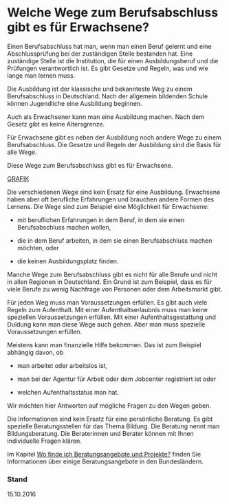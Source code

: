 # Welche Wege zum Berufsabschluss gibt es für Erwachsene?

Einen Berufsabschluss hat man, wenn man einen Beruf gelernt und eine Abschlussprüfung bei der zuständigen Stelle bestanden hat. Eine zuständige Stelle ist die Institution, die für einen Ausbildungsberuf und die Prüfungen verantwortlich ist. Es gibt Gesetze und Regeln, was und wie lange man lernen muss.

Die Ausbildung ist der klassische und bekannteste Weg zu einem Berufsabschluss in Deutschland. Nach der allgemein bildenden Schule können Jugendliche eine Ausbildung beginnen.

Auch als Erwachsener kann man eine Ausbildung machen. Nach dem Gesetz gibt es keine Altersgrenze.

Für Erwachsene gibt es neben der Ausbildung noch andere Wege zu einem Berufsabschluss. Die Gesetze und Regeln der Ausbildung sind die Basis für alle Wege.

Diese Wege zum Berufsabschluss gibt es für Erwachsene.

[GRAFIK](#grafik)

Die verschiedenen Wege sind kein Ersatz für eine Ausbildung. Erwachsene haben aber oft berufliche Erfahrungen und brauchen andere Formen des Lernens. Die Wege sind zum Beispiel eine Möglichkeit für Erwachsene:

* mit beruflichen Erfahrungen in dem Beruf, in dem sie einen Berufsabschluss machen wollen,

* die in dem Beruf arbeiten, in dem sie einen Berufsabschluss machen möchten, oder

* die keinen Ausbildungsplatz finden.


Manche Wege zum Berufsabschluss gibt es nicht für alle Berufe und nicht in allen Regionen in Deutschland. Ein Grund ist zum Beispiel, dass es für viele Berufe zu wenig Nachfrage von Personen oder dem Arbeitsmarkt gibt.

Für jeden Weg muss man Voraussetzungen erfüllen. Es gibt auch viele Regeln zum Aufenthalt. Mit einer Aufenthaltserlaubnis muss man keine speziellen Voraussetzungen erfüllen. Mit einer Aufenthaltsgestattung und Duldung kann man diese Wege auch gehen. Aber man muss spezielle Voraussetzungen erfüllen.

Meistens kann man finanzielle Hilfe bekommen. Das ist zum Beispiel abhängig davon, ob

* man arbeitet oder arbeitslos ist,

* man bei der Agentur für Arbeit oder dem Jobcenter registriert ist oder

* welchen Aufenthaltsstatus man hat.


Wir möchten hier Antworten auf mögliche Fragen zu den Wegen geben.

Die Informationen sind kein Ersatz für eine persönliche Beratung. Es gibt spezielle Beratungsstellen für das Thema Bildung. Die Beratung nennt man Bildungsberatung. Die Beraterinnen und Berater können mit Ihnen individuelle Fragen klären.

Im Kapitel [Wo finde ich Beratungsangebote und Projekte?](#beratung) finden Sie Informationen über einige Beratungsangebote in den Bundesländern.

### Stand

15.10.2016

